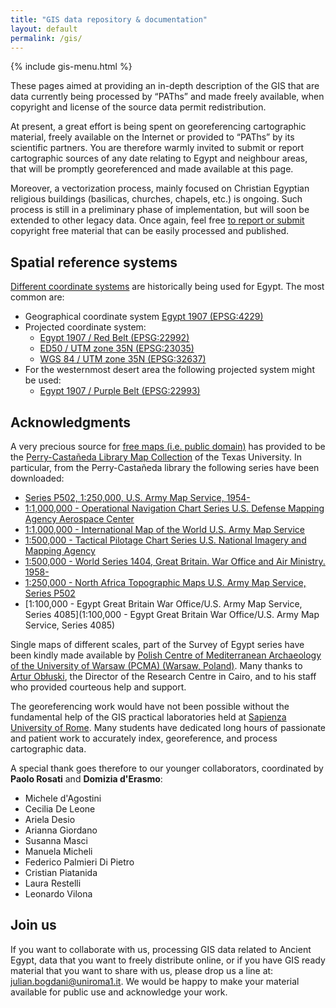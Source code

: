 ```yaml
---
title: "GIS data repository & documentation"
layout: default
permalink: /gis/
---
```


{% include gis-menu.html %}


These pages aimed at providing an in-depth description of the GIS that are data currently
being processed by “PAThs” and made freely available, when copyright and license of
the source data permit redistribution.

At present, a great effort is being spent on georeferencing cartographic
material, freely available on the Internet or provided to “PAThs” by its scientific partners.
You are therefore warmly invited to submit or report cartographic sources of any date relating to Egypt
and neighbour areas, that will be promptly georeferenced and made available at this page.

Moreover, a vectorization process, mainly focused on Christian Egyptian religious buildings
(basilicas, churches, chapels, etc.) is ongoing. Such process is still in a preliminary phase of
implementation, but will soon be extended to other legacy data.
Once again, feel free [to report or submit](https://github.com/paths-erc/paths-docs/issues)
copyright free material that can be easily processed and published.

## Spatial reference systems
[Different coordinate systems](http://epsg.io/?q=egypt) are historically being used for Egypt.
The most common are:
- Geographical coordinate system [Egypt 1907 (EPSG:4229)](http://epsg.io/4229)
- Projected coordinate system:
  - [Egypt 1907 / Red Belt (EPSG:22992)](http://epsg.io/22992)
  - [ED50 / UTM zone 35N (EPSG:23035)](http://epsg.io/23035)
  - [WGS 84 / UTM zone 35N (EPSG:32637)](http://epsg.io/32637)
- For the westernmost desert area the following projected system might be used:
  - [Egypt 1907 / Purple Belt (EPSG:22993)](http://epsg.io/22993)


## Acknowledgments
A very precious source for [free maps (i.e. public domain)](https://legacy.lib.utexas.edu/maps/faq.html#3.html) has provided to be the
[Perry-Castañeda Library Map Collection](https://legacy.lib.utexas.edu/maps/) of
the Texas University.
In particular, from the Perry-Castañeda library the following series have been downloaded:
- [Series P502, 1:250,000, U.S. Army Map Service, 1954-](http://legacy.lib.utexas.edu/maps/ams/north_africa/)
- [1:1,000,000 - Operational Navigation Chart Series U.S. Defense Mapping Agency Aerospace Center](http://legacy.lib.utexas.edu/maps/onc/)
- [1:1,000,000 - International Map of the World U.S. Army Map Service](http://legacy.lib.utexas.edu/maps/imw/)
- [1:500,000 - Tactical Pilotage Chart Series U.S. National Imagery and Mapping Agency](http://legacy.lib.utexas.edu/maps/tpc/)
- [1:500,000 - World Series 1404, Great Britain. War Office and Air Ministry. 1958-](http://legacy.lib.utexas.edu/maps/ams/world/)
- [1:250,000 - North Africa Topographic Maps U.S. Army Map Service, Series P502](http://legacy.lib.utexas.edu/maps/ams/north_africa)
- [1:100,000 - Egypt Great Britain War Office/U.S. Army Map Service, Series 4085](1:100,000 - Egypt Great Britain War Office/U.S. Army Map Service, Series 4085)

Single maps of different scales, part of the Survey of Egypt series have been kindly
made available by [Polish Centre of Mediterranean Archaeology of the University of Warsaw (PCMA) (Warsaw, Poland)](https://pcma.uw.edu.pl/en/).
Many thanks to [Artur Obłuski](https://pcma.uw.edu.pl/o-nas/pracownicy/artur-obluski/),
the Director of the Research Centre in Cairo, and to his staff who provided courteous help and support.

The georeferencing work would have not been possible without the fundamental help of the GIS
practical laboratories held at [Sapienza University of Rome](http://uniroma1.it).
Many students have dedicated long hours of passionate and patient work to accurately
index, georeference, and process cartographic data.

A special thank goes therefore to our younger collaborators, coordinated by **Paolo Rosati** and **Domizia d'Erasmo**:
- Michele d'Agostini
- Cecilia De Leone
- Ariela Desio
- Arianna Giordano
- Susanna Masci
- Manuela Micheli
- Federico Palmieri Di Pietro
- Cristian Piatanida
- Laura Restelli
- Leonardo Vilona

## Join us
If you want to collaborate with us, processing GIS data related to Ancient Egypt,
data that you want to freely distribute online, or if you have GIS ready material
that you want to share with us, please drop us a line at:
[julian.bogdani@uniroma1.it](mailto:julian.bogdani@uniroma1.it).
We would be happy to make your material available for public use and
acknowledge your work.

